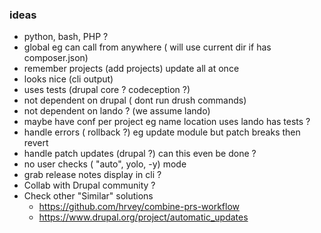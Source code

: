 ### ideas

- python, bash, PHP ?
- global eg can call from anywhere ( will use current dir if has composer.json)
- remember projects (add projects) update all at once
- looks nice (cli output)
- uses tests (drupal core ? codeception ?)
- not dependent on drupal ( dont run drush commands)
- not dependent on lando ? (we assume lando)
- maybe have conf per project eg name location uses lando has tests ?
- handle errors ( rollback ?) eg update module but patch breaks then revert
- handle patch updates (drupal ?) can this even be done ?
- no user checks ( "auto",  yolo, -y) mode
- grab release notes display in cli ?
- Collab with Drupal community ? 
- Check other "Similar" solutions
  - https://github.com/hrvey/combine-prs-workflow
  - https://www.drupal.org/project/automatic_updates 